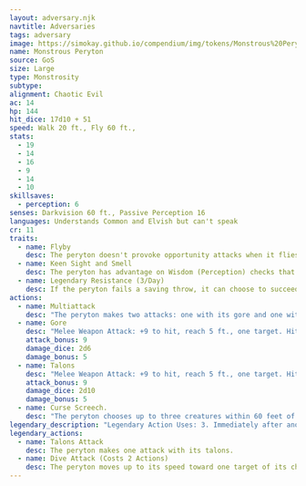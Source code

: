 ```yaml
---
layout: adversary.njk
navtitle: Adversaries
tags: adversary
image: https://simokay.github.io/compendium/img/tokens/Monstrous%20Peryton.webp
name: Monstrous Peryton
source: GoS
size: Large
type: Monstrosity
subtype: 
alignment: Chaotic Evil
ac: 14
hp: 144
hit_dice: 17d10 + 51
speed: Walk 20 ft., Fly 60 ft.,
stats:
  - 19
  - 14
  - 16
  - 9
  - 14
  - 10
skillsaves:
  - perception: 6
senses: Darkvision 60 ft., Passive Perception 16
languages: Understands Common and Elvish but can't speak
cr: 11
traits:
  - name: Flyby
    desc: The peryton doesn't provoke opportunity attacks when it flies out of an enemy's reach.
  - name: Keen Sight and Smell
    desc: The peryton has advantage on Wisdom (Perception) checks that rely on sight or smell
  - name: Legendary Resistance (3/Day)
    desc: If the peryton fails a saving throw, it can choose to succeed instead.
actions:
  - name: Multiattack
    desc: "The peryton makes two attacks: one with its gore and one with its talons."
  - name: Gore
    desc: "Melee Weapon Attack: +9 to hit, reach 5 ft., one target. Hit: 12 (2d6 + 5) piercing damage."
    attack_bonus: 9
    damage_dice: 2d6
    damage_bonus: 5
  - name: Talons
    desc: "Melee Weapon Attack: +9 to hit, reach 5 ft., one target. Hit: 16 (2d10 + 5) slashing damage."
    attack_bonus: 9
    damage_dice: 2d10
    damage_bonus: 5
  - name: Curse Screech.
    desc: "The peryton chooses up to three creatures within 60 feet of it that it can see. Each creature must succeed on a DC 14 Wisdom saving throw or become cursed. While cursed, whenever the creature makes an attack roll, an ability check, or a saving throw, it must roll a d4 and subtract that number from the roll. A cursed creature can repeat this saving throw at the end of each of its turns, ending the effect on itself with a success. A creature that succeeds on this saving throw is immune to this peryton's Screech for 24 hours."
legendary_description: "Legendary Action Uses: 3. Immediately after another creature's turn, The monstrous peryton can expend a use to take one of the following actions. The monstrous peryton regains all expended uses at the start of each of its turns."
legendary_actions:
  - name: Talons Attack
    desc: The peryton makes one attack with its talons.
  - name: Dive Attack (Costs 2 Actions)
    desc: The peryton moves up to its speed toward one target of its choosing. It then makes a gore attack that deals an extra 9 (2d8) piercing damage on a hit.
---
```



